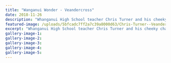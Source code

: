 ```yaml
---
title: "Wanganui Wonder - Veandercross"
date: 2018-11-26
description: "Whanganui High School teacher Chris Turner and his cheeky champion Veandercross..."
featured-image: /uploads/5bfcadc7ff2a7c39a8000d63/Chris-Turner--Veandercross-Chron-26-nov-picture.PNG
excerpt: "Whanganui High School teacher Chris Turner and his cheeky champion Veandercross."
gallery-image-1: 
gallery-image-2: 
gallery-image-3: 
gallery-image-4: 
gallery-image-5: 
---
```

